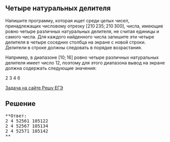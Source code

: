## Четыре натуральных делителя

Напишите программу, которая ищет среди целых чисел, принадлежащих числовому отрезку [210 235; 210 300], числа, имеющие ровно четыре различных натуральных делителя, не считая единицы и самого числа. Для каждого найденного числа запишите эти четыре делителя в четыре соседних столбца на экране с новой строки. Делители в строке должны следовать в порядке возрастания.

Например, в диапазоне [10; 16] ровно четыре различных натуральных делителя имеет число 12, поэтому для этого диапазона вывод на экране должна содержать следующие значения:

2 3 4 6

[Задача на сайте Решу ЕГЭ](https://inf-ege.sdamgia.ru/problem?id=27851)

## Решение

<pre>
**Ответ:
2 4 52561 105122
2 4 52567 105134
2 4 52571 105142
**
</pre>